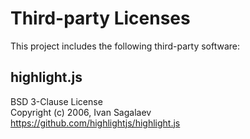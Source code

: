 # Third-party Licenses

This project includes the following third-party software:

## highlight.js
BSD 3-Clause License  
Copyright (c) 2006, Ivan Sagalaev  
https://github.com/highlightjs/highlight.js
